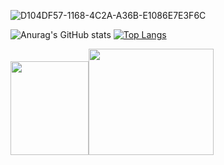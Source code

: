 ![D104DF57-1168-4C2A-A36B-E1086E7E3F6C](https://user-images.githubusercontent.com/108104864/188502572-126bb1f3-1f03-4c0a-81e4-13e793bad12d.jpeg)




![Anurag's GitHub stats](https://github-readme-stats.vercel.app/api?username=mohammadrezaasan&show_icons=true&theme=dark&hide=contribs,prs)
[![Top Langs](https://github-readme-stats.vercel.app/api/top-langs/?username=mohammadrezaasan&show_icons=true&theme=dark)](https://github.com/anuraghazra/github-readme-stats)



<a href="https://t.me/Mohammad_Reza_Asan"><img src="https://user-images.githubusercontent.com/108104864/188545365-69a6b90e-edf3-4b99-95f6-c98f398bc928.gif" width="125"  height="150"/></a><a href="mohammadrezaasan7@gmail.com"><img src="https://user-images.githubusercontent.com/108104864/188546207-2c0b7123-5120-4bd0-98ce-89e16e8ed03d.gif" width="200" height="170"/> </a>

